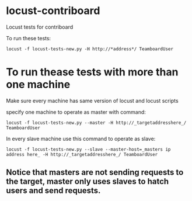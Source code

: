# locust-contriboard
Locust tests for contriboard

To run these tests:
```
locust -f locust-tests-new.py -H http://*address*/ TeamboardUser
```


# To run thease tests with more than one machine

Make sure every machine has same version of locust and locust scripts

specify one machine to operate as master with command: 
```
locust -f locust-tests-new.py --master -H http://_targetaddresshere_/ TeamboardUser
```


In every slave machine use this command to operate as slave: 
```
locust -f locust-tests-new.py --slave --master-host=_masters ip address here_ -H http://_targetaddresshere_/ TeamboardUser
```

## Notice that masters are not sending requests to the target, master only uses slaves to hatch users and send requests.
